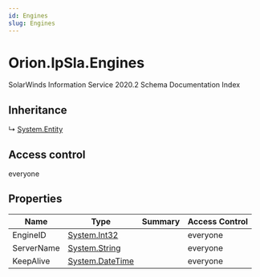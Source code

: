 ```yaml
---
id: Engines
slug: Engines
---
```


# Orion.IpSla.Engines

SolarWinds Information Service 2020.2 Schema Documentation Index

## Inheritance

↳ [System.Entity](./../System/Entity)

## Access control

everyone

## Properties

| Name | Type | Summary | Access Control |
| ------ | ------ | ------ | ------ |
| EngineID | [System.Int32](https://docs.microsoft.com/en-us/dotnet/api/system.int32) |  | everyone |
| ServerName | [System.String](https://docs.microsoft.com/en-us/dotnet/api/system.string) |  | everyone |
| KeepAlive | [System.DateTime](https://docs.microsoft.com/en-us/dotnet/api/system.datetime) |  | everyone |

